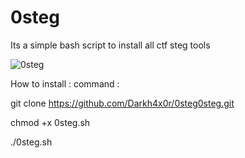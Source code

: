 # 0steg
Its a simple bash script to install all ctf steg tools 

![0steg](https://user-images.githubusercontent.com/99254936/153910877-91cf86c7-e0b4-4c49-9d7a-f3cd0f849947.png)


How to install : 
command : 


git clone https://github.com/Darkh4x0r/0steg0steg.git

chmod +x 0steg.sh

./0steg.sh
